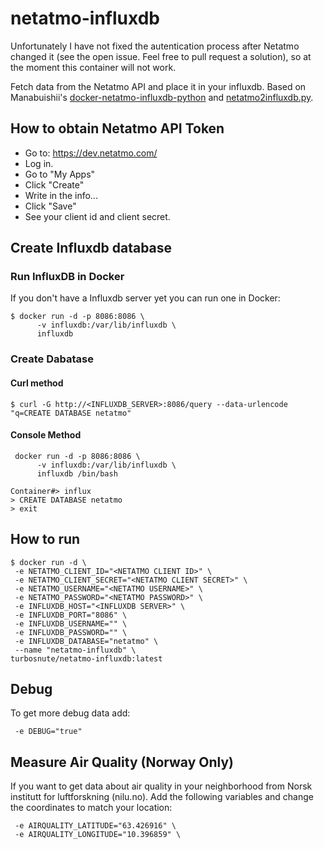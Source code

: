 # netatmo-influxdb

Unfortunately I have not fixed the autentication process after Netatmo changed it (see the open issue. Feel free to pull request a solution), so at the moment this container will not work.



Fetch data from the Netatmo API and place it in your influxdb. Based on Manabuishii's [docker-netatmo-influxdb-python](https://github.com/manabuishii/docker-netatmo-influxdb-python) and [netatmo2influxdb.py](https://pypi.org/project/netatmo2influxdb/).

## How to obtain Netatmo API Token
- Go to: https://dev.netatmo.com/
- Log in.
- Go to "My Apps"
- Click "Create"
- Write in the info...
- Click "Save"
- See your client id and client secret.

## Create Influxdb database

### Run InfluxDB in Docker
If you don't have a Influxdb server yet you can run one in Docker:
```
$ docker run -d -p 8086:8086 \
      -v influxdb:/var/lib/influxdb \
      influxdb
```

### Create Dabatase
#### Curl method
```
$ curl -G http://<INFLUXDB_SERVER>:8086/query --data-urlencode "q=CREATE DATABASE netatmo"
```
#### Console Method
```
 docker run -d -p 8086:8086 \
      -v influxdb:/var/lib/influxdb \
      influxdb /bin/bash

Container#> influx
> CREATE DATABASE netatmo
> exit

```
## How to run
```
$ docker run -d \
 -e NETATMO_CLIENT_ID="<NETATMO CLIENT ID>" \
 -e NETATMO_CLIENT_SECRET="<NETATMO CLIENT SECRET>" \
 -e NETATMO_USERNAME="<NETATMO USERNAME>" \
 -e NETATMO_PASSWORD="<NETATMO PASSWORD>" \
 -e INFLUXDB_HOST="<INFLUXDB SERVER>" \
 -e INFLUXDB_PORT="8086" \
 -e INFLUXDB_USERNAME="" \
 -e INFLUXDB_PASSWORD="" \
 -e INFLUXDB_DATABASE="netatmo" \
 --name "netatmo-influxdb" \
turbosnute/netatmo-influxdb:latest
```

## Debug
To get more debug data add:
```
 -e DEBUG="true"
```

## Measure Air Quality (Norway Only)
If you want to get data about air quality in your neighborhood from Norsk institutt for luftforskning (nilu.no). Add the following variables and change the coordinates to match your location:
```
 -e AIRQUALITY_LATITUDE="63.426916" \
 -e AIRQUALITY_LONGITUDE="10.396859" \
```
